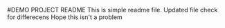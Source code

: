 #DEMO PROJECT README
This is simple readme file.
Updated file
check for differecens
Hope this isn't a problem